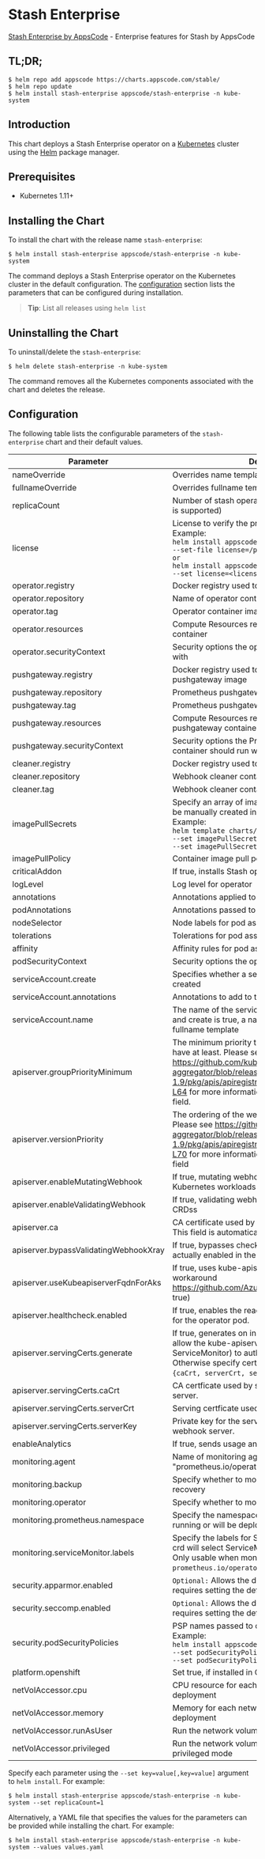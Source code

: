 # Stash Enterprise

[Stash Enterprise by AppsCode](https://github.com/stashed/stash) - Enterprise features for Stash by AppsCode

## TL;DR;

```console
$ helm repo add appscode https://charts.appscode.com/stable/
$ helm repo update
$ helm install stash-enterprise appscode/stash-enterprise -n kube-system
```

## Introduction

This chart deploys a Stash Enterprise operator on a [Kubernetes](http://kubernetes.io) cluster using the [Helm](https://helm.sh) package manager.

## Prerequisites

- Kubernetes 1.11+

## Installing the Chart

To install the chart with the release name `stash-enterprise`:

```console
$ helm install stash-enterprise appscode/stash-enterprise -n kube-system
```

The command deploys a Stash Enterprise operator on the Kubernetes cluster in the default configuration. The [configuration](#configuration) section lists the parameters that can be configured during installation.

> **Tip**: List all releases using `helm list`

## Uninstalling the Chart

To uninstall/delete the `stash-enterprise`:

```console
$ helm delete stash-enterprise -n kube-system
```

The command removes all the Kubernetes components associated with the chart and deletes the release.

## Configuration

The following table lists the configurable parameters of the `stash-enterprise` chart and their default values.

|               Parameter               |                                                                                                                    Description                                                                                                                     |                                Default                                |
|---------------------------------------|----------------------------------------------------------------------------------------------------------------------------------------------------------------------------------------------------------------------------------------------------|-----------------------------------------------------------------------|
| nameOverride                          | Overrides name template                                                                                                                                                                                                                            | `""`                                                                  |
| fullnameOverride                      | Overrides fullname template                                                                                                                                                                                                                        | `""`                                                                  |
| replicaCount                          | Number of stash operator replicas to create (only 1 is supported)                                                                                                                                                                                  | `1`                                                                   |
| license                               | License to verify the product. <br> Example: <br> `helm install appscode/stash-enterprise \` <br> `--set-file license=/path/to/license/file` <br> `or` <br> `helm install appscode/stash-enterprise \` <br> `--set license=<license file content>` | `""`                                                                  |
| operator.registry                     | Docker registry used to pull operator image                                                                                                                                                                                                        | `gcr.io/appscode`                                                     |
| operator.repository                   | Name of operator container image                                                                                                                                                                                                                   | `stash-enterprise`                                                    |
| operator.tag                          | Operator container image tag                                                                                                                                                                                                                       | `v0.10.0-alpha.0`                                                     |
| operator.resources                    | Compute Resources required by the operator container                                                                                                                                                                                               | `{"requests":{"cpu":"100m"}}`                                         |
| operator.securityContext              | Security options the operator container should run with                                                                                                                                                                                            | `{}`                                                                  |
| pushgateway.registry                  | Docker registry used to pull Prometheus pushgateway image                                                                                                                                                                                          | `prom`                                                                |
| pushgateway.repository                | Prometheus pushgateway container image                                                                                                                                                                                                             | `pushgateway`                                                         |
| pushgateway.tag                       | Prometheus pushgateway container image tag                                                                                                                                                                                                         | `v0.5.2`                                                              |
| pushgateway.resources                 | Compute Resources required by the Prometheus pushgateway container                                                                                                                                                                                 | `{}`                                                                  |
| pushgateway.securityContext           | Security options the Prometheus pushgateway container should run with                                                                                                                                                                              | `{}`                                                                  |
| cleaner.registry                      | Docker registry used to pull Webhook cleaner image                                                                                                                                                                                                 | `appscode`                                                            |
| cleaner.repository                    | Webhook cleaner container image                                                                                                                                                                                                                    | `kubectl`                                                             |
| cleaner.tag                           | Webhook cleaner container image tag                                                                                                                                                                                                                | `v1.16`                                                               |
| imagePullSecrets                      | Specify an array of imagePullSecrets. Secrets must be manually created in the namespace. <br> Example: <br> `helm template charts/stash \` <br> `--set imagePullSecrets[0].name=sec0 \` <br> `--set imagePullSecrets[1].name=sec1`                 | `[]`                                                                  |
| imagePullPolicy                       | Container image pull policy                                                                                                                                                                                                                        | `IfNotPresent`                                                        |
| criticalAddon                         | If true, installs Stash operator as critical addon                                                                                                                                                                                                 | `false`                                                               |
| logLevel                              | Log level for operator                                                                                                                                                                                                                             | `3`                                                                   |
| annotations                           | Annotations applied to operator deployment                                                                                                                                                                                                         | `{}`                                                                  |
| podAnnotations                        | Annotations passed to operator pod(s).                                                                                                                                                                                                             | `{}`                                                                  |
| nodeSelector                          | Node labels for pod assignment                                                                                                                                                                                                                     | `{"beta.kubernetes.io/arch":"amd64","beta.kubernetes.io/os":"linux"}` |
| tolerations                           | Tolerations for pod assignment                                                                                                                                                                                                                     | `[]`                                                                  |
| affinity                              | Affinity rules for pod assignment                                                                                                                                                                                                                  | `{}`                                                                  |
| podSecurityContext                    | Security options the operator pod should run with.                                                                                                                                                                                                 | `{"fsGroup":65535}`                                                   |
| serviceAccount.create                 | Specifies whether a service account should be created                                                                                                                                                                                              | `true`                                                                |
| serviceAccount.annotations            | Annotations to add to the service account                                                                                                                                                                                                          | `{}`                                                                  |
| serviceAccount.name                   | The name of the service account to use. If not set and create is true, a name is generated using the fullname template                                                                                                                             | ``                                                                    |
| apiserver.groupPriorityMinimum        | The minimum priority the webhook api group should have at least. Please see https://github.com/kubernetes/kube-aggregator/blob/release-1.9/pkg/apis/apiregistration/v1beta1/types.go#L58-L64 for more information on proper values of this field.  | `10000`                                                               |
| apiserver.versionPriority             | The ordering of the webhook api inside of the group. Please see https://github.com/kubernetes/kube-aggregator/blob/release-1.9/pkg/apis/apiregistration/v1beta1/types.go#L66-L70 for more information on proper values of this field               | `15`                                                                  |
| apiserver.enableMutatingWebhook       | If true, mutating webhook is configured for Kubernetes workloads                                                                                                                                                                                   | `true`                                                                |
| apiserver.enableValidatingWebhook     | If true, validating webhook is configured for Stash CRDss                                                                                                                                                                                          | `true`                                                                |
| apiserver.ca                          | CA certificate used by the Kubernetes api server. This field is automatically assigned by the operator.                                                                                                                                            | `not-ca-cert`                                                         |
| apiserver.bypassValidatingWebhookXray | If true, bypasses checks that validating webhook is actually enabled in the Kubernetes cluster.                                                                                                                                                    | `false`                                                               |
| apiserver.useKubeapiserverFqdnForAks  | If true, uses kube-apiserver FQDN for AKS cluster to workaround https://github.com/Azure/AKS/issues/522 (default true)                                                                                                                             | `true`                                                                |
| apiserver.healthcheck.enabled         | If true, enables the readiness and liveliness probes for the operator pod.                                                                                                                                                                         | `false`                                                               |
| apiserver.servingCerts.generate       | If true, generates on install/upgrade the certs that allow the kube-apiserver (and potentially ServiceMonitor) to authenticate operators pods. Otherwise specify certs in `apiserver.servingCerts.{caCrt, serverCrt, serverKey}`.                  | `true`                                                                |
| apiserver.servingCerts.caCrt          | CA certficate used by serving certificate of webhook server.                                                                                                                                                                                       | `""`                                                                  |
| apiserver.servingCerts.serverCrt      | Serving certficate used by webhook server.                                                                                                                                                                                                         | `""`                                                                  |
| apiserver.servingCerts.serverKey      | Private key for the serving certificate used by webhook server.                                                                                                                                                                                    | `""`                                                                  |
| enableAnalytics                       | If true, sends usage analytics                                                                                                                                                                                                                     | `true`                                                                |
| monitoring.agent                      | Name of monitoring agent (either "prometheus.io/operator" or "prometheus.io/builtin")                                                                                                                                                              | `"none"`                                                              |
| monitoring.backup                     | Specify whether to monitor Stash backup and recovery                                                                                                                                                                                               | `false`                                                               |
| monitoring.operator                   | Specify whether to monitor Stash operator                                                                                                                                                                                                          | `false`                                                               |
| monitoring.prometheus.namespace       | Specify the namespace where Prometheus server is running or will be deployed.                                                                                                                                                                      | `""`                                                                  |
| monitoring.serviceMonitor.labels      | Specify the labels for ServiceMonitor. Prometheus crd will select ServiceMonitor using these labels. Only usable when monitoring agent is `prometheus.io/operator`.                                                                                | `{}`                                                                  |
| security.apparmor.enabled             | `Optional:` Allows the default AppArmor profile, requires setting the default.                                                                                                                                                                     | `false`                                                               |
| security.seccomp.enabled              | `Optional:` Allows the default seccomp profile, requires setting the default.                                                                                                                                                                      | `false`                                                               |
| security.podSecurityPolicies          | PSP names passed to operator <br> Example: <br> `helm install appscode/stash \` <br> `--set podSecurityPolicies[0]=abc \` <br> `--set podSecurityPolicies[1]=xyz`                                                                                  | `["baseline"]`                                                        |
| platform.openshift                    | Set true, if installed in OpenShift                                                                                                                                                                                                                | `false`                                                               |
| netVolAccessor.cpu                    | CPU resource for each network volume accessor deployment                                                                                                                                                                                           | `100m`                                                                |
| netVolAccessor.memory                 | Memory for each network volume accessor deployment                                                                                                                                                                                                 | `128Mi`                                                               |
| netVolAccessor.runAsUser              | Run the network volume accessor with this UID.                                                                                                                                                                                                     | `2000`                                                                |
| netVolAccessor.privileged             | Run the network volume accessor deployments in privileged mode                                                                                                                                                                                     | `false`                                                               |


Specify each parameter using the `--set key=value[,key=value]` argument to `helm install`. For example:

```console
$ helm install stash-enterprise appscode/stash-enterprise -n kube-system --set replicaCount=1
```

Alternatively, a YAML file that specifies the values for the parameters can be provided while
installing the chart. For example:

```console
$ helm install stash-enterprise appscode/stash-enterprise -n kube-system --values values.yaml
```
